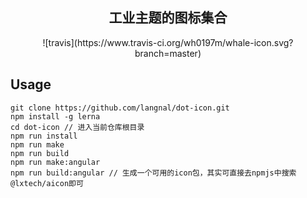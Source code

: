 <h2 align="center">工业主题的图标集合</h2>

<div align="center">
![travis](https://www.travis-ci.org/wh0197m/whale-icon.svg?branch=master)
</div>

## Usage

```
git clone https://github.com/langnal/dot-icon.git
npm install -g lerna
cd dot-icon // 进入当前仓库根目录
npm run install
npm run make
npm run build
npm run make:angular
npm run build:angular // 生成一个可用的icon包，其实可直接去npmjs中搜索@lxtech/aicon即可
```
